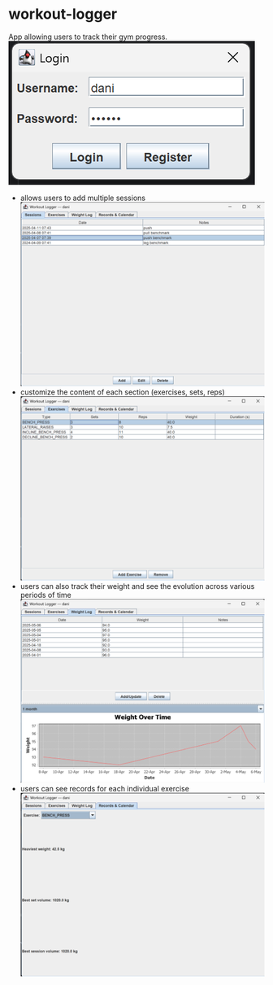 # workout-logger
App allowing users to track their gym progress.
![img.png](./screenshots/img1_login.png)
- allows users to add multiple sessions
![img.png](./screenshots/img2_session.png)
- customize the content of each section (exercises, sets, reps)
![img.png](./screenshots/img3_exercises.png)
- users can also track their weight and see the evolution across various periods of time
![img.png](./screenshots/img4_weight.png)
- users can see records for each individual exercise
![img.png](./screenshots/img5_records.png)